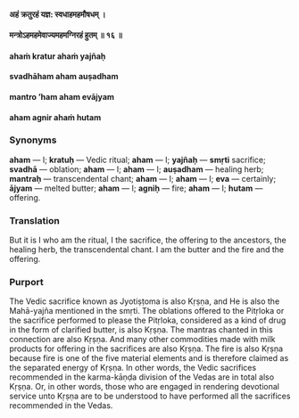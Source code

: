 #### अहं क्रतुरहं यज्ञ: स्वधाहमहमौषधम् ।
#### मन्त्रोऽहमहमेवाज्यमहमग्निरहं हुतम् ॥ १६ ॥

#### ahaṁ kratur ahaṁ yajñaḥ
#### svadhāham aham auṣadham
#### mantro ’ham aham evājyam
#### aham agnir ahaṁ hutam

### Synonyms

**aham** — I; **kratuḥ** — Vedic ritual; **aham** — I; **yajñaḥ** — **smṛti** sacrifice; **svadhā** — oblation; **aham** — I; **aham** — I; **auṣadham** — healing herb; **mantraḥ** — transcendental chant; **aham** — I; **aham** — I; **eva** — certainly; **ājyam** — melted butter; **aham** — I; **agniḥ** — fire; **aham** — I; **hutam** — offering.

### Translation

But it is I who am the ritual, I the sacrifice, the offering to the ancestors, the healing herb, the transcendental chant. I am the butter and the fire and the offering.

### Purport

The Vedic sacrifice known as Jyotiṣṭoma is also Kṛṣṇa, and He is also the Mahā-yajña mentioned in the smṛti. The oblations offered to the Pitṛloka or the sacrifice performed to please the Pitṛloka, considered as a kind of drug in the form of clarified butter, is also Kṛṣṇa. The mantras chanted in this connection are also Kṛṣṇa. And many other commodities made with milk products for offering in the sacrifices are also Kṛṣṇa. The fire is also Kṛṣṇa because fire is one of the five material elements and is therefore claimed as the separated energy of Kṛṣṇa. In other words, the Vedic sacrifices recommended in the karma-kāṇḍa division of the Vedas are in total also Kṛṣṇa. Or, in other words, those who are engaged in rendering devotional service unto Kṛṣṇa are to be understood to have performed all the sacrifices recommended in the Vedas.